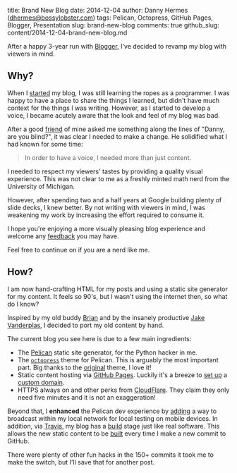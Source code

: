 title: Brand New Blog
date: 2014-12-04
author: Danny Hermes (dhermes@bossylobster.com)
tags: Pelican, Octopress, GitHub Pages, Blogger, Presentation
slug: brand-new-blog
comments: true
github_slug: content/2014-12-04-brand-new-blog.md

After a happy 3-year run with [Blogger][1], I've decided to
revamp my blog with viewers in mind.

## Why?

When I [started][3] my blog, I was still learning the ropes as a
programmer. I was happy to have a place to share the things I learned,
but didn't have much context for the things I was writing.
However, as I started to develop a voice, I became acutely aware
that the look and feel of my blog was bad.

After a good [friend][5] of mine asked me something along the lines
of "Danny, are you blind?", it was clear I needed to make a change.
He solidified what I had known for some time:

> In order to have a voice, I needed more than just content.

I needed to respect my viewers' tastes by providing a quality visual
experience. This was not clear to me as a freshly minted math nerd from
the University of Michigan.

However, after spending two and a half years at Google building plenty of
slide decks, I knew better. By not writing with viewers in mind, I was
weakening my work by increasing the effort required to consume it.

I hope you're enjoying a more visually pleasing blog
experience and welcome any [feedback][18] you may have.

Feel free to continue on if you are a nerd like me.

## How?

I am now hand-crafting HTML for my posts and using a static site
generator for my content. It feels so 90's, but I wasn't using the
internet then, so what do I know?

Inspired by my old buddy [Brian][6] and by the insanely productive
[Jake Vanderplas][7], I decided to port my old content by hand.

The current blog you see here is due to a few main ingredients:

- The [Pelican][2] static site generator, for the Python hacker in me.
- The [`octopress`][8] theme for Pelican. This is arguably the most
  important part. Big thanks to the [original][9] theme, I love it!
- Static content hosting via [GitHub Pages][10]. Luckily it's a breeze
  to [set up][12] a [custom domain][11].
- HTTPS always on and other perks from [CloudFlare][13]. They claim they
  only need five minutes and it is not an exaggeration!

Beyond that, I **enhanced** the Pelican dev experience by [adding][14]
a way to broadcast within my local network for local testing on
mobile devices. In addition, via [Travis][15], my blog has a [build][16]
stage just like real software. This allows the new static content
to be [built][17] every time I make a new commit to GitHub.

There were plenty of other fun hacks in the 150+ commits it took me
to make the switch, but I'll save that for another post.

[1]: http://bossylobster.blogspot.com/
[2]: http://docs.getpelican.com/en/latest/
[3]: https://blog.bossylobster.com/2011/04/first.html
[4]: https://blog.bossylobster.com/2014/09/quantitative-brain-teaser-brain-only.html
[5]: https://twitter.com/zacharykimball
[6]: http://brianmannmath.github.io/
[7]: https://jakevdp.github.io/blog/2013/05/07/migrating-from-octopress-to-pelican/
[8]: https://github.com/duilio/pelican-octopress-theme
[9]: http://octopress.org/
[10]: https://pages.github.com/
[11]: https://help.github.com/articles/setting-up-a-custom-domain-with-github-pages/
[12]: https://github.com/dhermes/dhermes.github.io/blob/master/CNAME
[13]: https://www.cloudflare.com/
[14]: https://github.com/dhermes/bossylobster-blog/commit/f578f3c70ea71f4e513c7ff10f5f5afc963b5df4
[15]: https://travis-ci.org/
[16]: https://github.com/dhermes/bossylobster-blog/blob/master/.travis.yml
[17]: https://travis-ci.org/dhermes/bossylobster-blog/
[18]: https://github.com/dhermes/bossylobster-blog/issues/new
